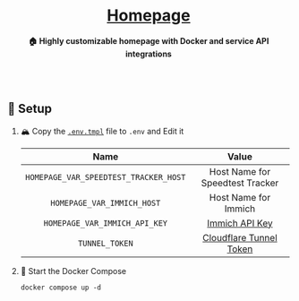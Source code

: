 <h1 align="center"><a href="https://gethomepage.dev">Homepage</a></h1>

<div align="center">

**🏠 Highly customizable homepage with Docker and service API integrations**

</div>

<br /><br />

## 🔧 Setup

1. 🏔️ Copy the [`.env.tmpl`](./.env.tmpl) file to `.env` and Edit it

   |                 Name                  |              Value              |
   | :-----------------------------------: | :-----------------------------: |
   | `HOMEPAGE_VAR_SPEEDTEST_TRACKER_HOST` | Host Name for Speedtest Tracker |
   |      `HOMEPAGE_VAR_IMMICH_HOST`       |      Host Name for Immich       |
   |     `HOMEPAGE_VAR_IMMICH_API_KEY`     |        [Immich API Key]         |
   |            `TUNNEL_TOKEN`             |    [Cloudflare Tunnel Token]    |

   [Immich API Key]: https://immich.app/docs/features/command-line-interface#obtain-the-api-key
   [Cloudflare Tunnel Token]: https://developers.cloudflare.com/cloudflare-one/connections/connect-networks/

2. 🚀 Start the Docker Compose

   ```shell
   docker compose up -d
   ```
